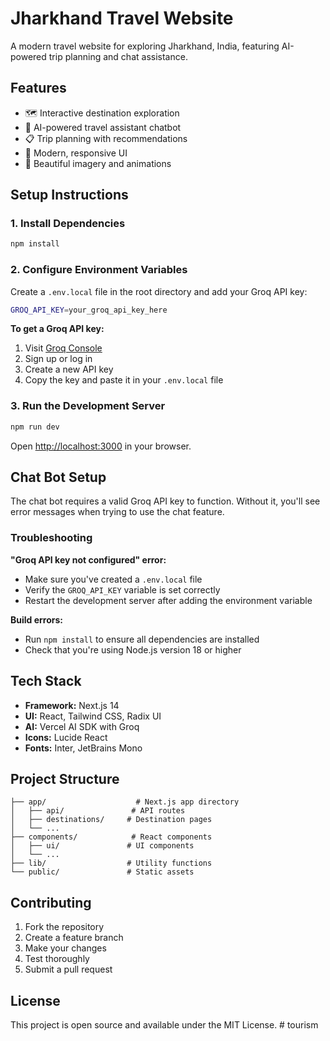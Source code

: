 # Jharkhand Travel Website

A modern travel website for exploring Jharkhand, India, featuring AI-powered trip planning and chat assistance.

## Features

- 🗺️ Interactive destination exploration
- 🤖 AI-powered travel assistant chatbot
- 📋 Trip planning with recommendations
- 🎨 Modern, responsive UI
- 🌟 Beautiful imagery and animations

## Setup Instructions

### 1. Install Dependencies

```bash
npm install
```

### 2. Configure Environment Variables

Create a `.env.local` file in the root directory and add your Groq API key:

```bash
GROQ_API_KEY=your_groq_api_key_here
```

**To get a Groq API key:**
1. Visit [Groq Console](https://console.groq.com/keys)
2. Sign up or log in
3. Create a new API key
4. Copy the key and paste it in your `.env.local` file

### 3. Run the Development Server

```bash
npm run dev
```

Open [http://localhost:3000](http://localhost:3000) in your browser.

## Chat Bot Setup

The chat bot requires a valid Groq API key to function. Without it, you'll see error messages when trying to use the chat feature.

### Troubleshooting

**"Groq API key not configured" error:**
- Make sure you've created a `.env.local` file
- Verify the `GROQ_API_KEY` variable is set correctly
- Restart the development server after adding the environment variable

**Build errors:**
- Run `npm install` to ensure all dependencies are installed
- Check that you're using Node.js version 18 or higher

## Tech Stack

- **Framework:** Next.js 14
- **UI:** React, Tailwind CSS, Radix UI
- **AI:** Vercel AI SDK with Groq
- **Icons:** Lucide React
- **Fonts:** Inter, JetBrains Mono

## Project Structure

```
├── app/                    # Next.js app directory
│   ├── api/               # API routes
│   ├── destinations/     # Destination pages
│   └── ...
├── components/            # React components
│   ├── ui/               # UI components
│   └── ...
├── lib/                  # Utility functions
└── public/               # Static assets
```

## Contributing

1. Fork the repository
2. Create a feature branch
3. Make your changes
4. Test thoroughly
5. Submit a pull request

## License

This project is open source and available under the MIT License.
#   t o u r i s m 
 
 
